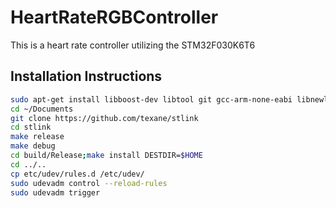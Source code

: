 # HeartRateRGBController
This is a heart rate controller utilizing the STM32F030K6T6

## Installation Instructions
```bash
sudo apt-get install libboost-dev libtool git gcc-arm-none-eabi libnewlib-arm-none-eabi cmake build-essential libusb-1.0
cd ~/Documents
git clone https://github.com/texane/stlink
cd stlink
make release
make debug
cd build/Release;make install DESTDIR=$HOME
cd ../..
cp etc/udev/rules.d /etc/udev/
sudo udevadm control --reload-rules
sudo udevadm trigger
```
